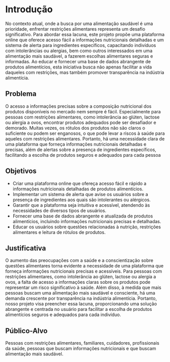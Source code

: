 # Introdução

No contexto atual, onde a busca por uma alimentação saudável é uma prioridade, enfrentar restrições alimentares representa um desafio significativo. Para abordar essa lacuna, este projeto propõe uma plataforma online que oferece acesso fácil a informações nutricionais detalhadas e um sistema de alerta para ingredientes específicos, capacitando indivíduos com intolerâncias ou alergias, bem como outros interessados em uma alimentação mais saudável, a fazerem escolhas alimentares seguras e informadas. Ao educar e fornecer uma base de dados abrangente de produtos alimentícios, esta iniciativa busca não apenas facilitar a vida daqueles com restrições, mas também promover transparência na indústria alimentícia.

## Problema

O acesso a informações precisas sobre a composição nutricional dos produtos disponíveis no mercado nem sempre é fácil. Especialmente para pessoas com restrições alimentares, como intolerância ao glúten, lactose ou alergia a ovos, encontrar produtos adequados pode ser desafiador e demorado. Muitas vezes, os rótulos dos produtos não são claros o suficiente ou podem ser enganosos, o que pode levar a riscos à saúde para aqueles com restrições alimentares. Portanto, há uma necessidade clara de uma plataforma que forneça informações nutricionais detalhadas e precisas, além de alertas sobre a presença de ingredientes específicos, facilitando a escolha de produtos seguros e adequados para cada pessoa


## Objetivos

- Criar uma plataforma online que ofereça acesso fácil e rápido a informações nutricionais detalhadas de produtos alimentícios.
- Implementar um sistema de alerta que avise os usuários sobre a presença de ingredientes aos quais são intolerantes ou alérgicos.
- Garantir que a plataforma seja intuitiva e acessível, atendendo às necessidades de diversos tipos de usuários.
- Fornecer uma base de dados abrangente e atualizada de produtos alimentícios, incluindo informações nutricionais precisas e detalhadas.
- Educar os usuários sobre questões relacionadas à nutrição, restrições alimentares e leitura de rótulos de produtos.
    
## Justificativa

O aumento das preocupações com a saúde e a conscientização sobre questões alimentares torna evidente a necessidade de uma plataforma que forneça informações nutricionais precisas e acessíveis. Para pessoas com restrições alimentares, como intolerância ao glúten, lactose ou alergia a ovos, a falta de acesso a informações claras sobre os produtos pode representar um risco significativo à saúde. Além disso, à medida que mais pessoas buscam uma alimentação mais saudável e consciente, há uma demanda crescente por transparência na indústria alimentícia. Portanto, nosso projeto visa preencher essa lacuna, proporcionando uma solução abrangente e centrada no usuário para facilitar a escolha de produtos alimentícios seguros e adequados para cada indivíduo.

## Público-Alvo

Pessoas com restrições alimentares, familiares, cuidadores, profissionais da saúde, pessoas que buscam informações nutricionais e que buscam alimentação mais saudável.
